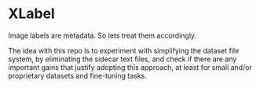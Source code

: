 # XLabel
Image labels are metadata. So lets treat them accordingly.

The idea with this repo is to experiment with simplifying the dataset file system, by eliminating the sidecar text files, and check if there are any important gains that justify adopting this approach, at least for small and/or proprietary datasets and fine-tuning tasks. 
